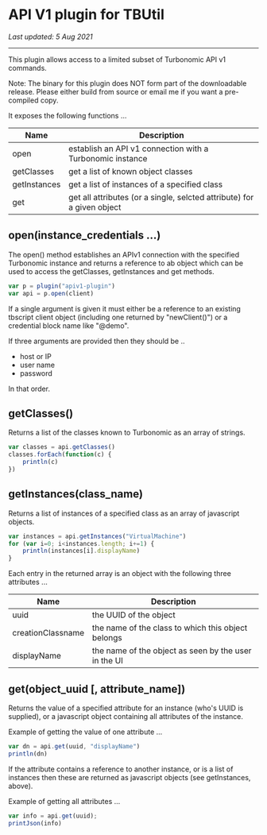 # API V1 plugin for TBUtil

*Last updated: 5 Aug 2021*

---

This plugin allows access to a limited subset of Turbonomic API v1 commands.

Note: The binary for this plugin does NOT form part of the downloadable release. Please either build from source or email me if you want a pre-compiled copy.


It exposes the following functions ...

| Name  | Description                            |
|-------|----------------------------------------|
| open  | establish an API v1 connection with a Turbonomic instance |
| getClasses | get a list of known object classes |
| getInstances | get a list of instances of a specified class |
| get | get all attributes (or a single, selcted attribute) for a given object |

## open(instance_credentials ...)

The open() method establishes an APIv1 connection with the specified Turbonomic instance and returns a reference to ab object which can be used to access the getClasses, getInstances and get methods.


```javascript
var p = plugin("apiv1-plugin")
var api = p.open(client)
```

If a single argument is given it must either be a reference to an existing tbscript client object (including one returned by "newClient()") or a credential block name like "@demo".

If three arguments are provided then they should be ..

- host or IP
- user name
- password

In that order.

## getClasses()

Returns a list of the classes known to Turbonomic as an array of strings.

```javascript
var classes = api.getClasses()
classes.forEach(function(c) {
	println(c)
})
```

## getInstances(class_name)

Returns a list of instances of a specified class as an array of javascript objects.

```javascript
var instances = api.getInstances("VirtualMachine")
for (var i=0; i<instances.length; i+=1) {
	println(instances[i].displayName)
}
```

Each entry in the returned array is an object with the following three attributes ...

| Name | Description |
| ---- | ----------- |
| uuid | the UUID of the object |
| creationClassname | the name of the class to which this object belongs |
| displayName | the name of the object as seen by the user in the UI |

## get(object_uuid [, attribute_name])

Returns the value of a specified attribute for an instance (who's UUID is supplied), or a javascript object containing all attributes of the instance.

Example of getting the value of one attribute ...

```javascript
var dn = api.get(uuid, "displayName")
println(dn)
```

If the attribute contains a reference to another instance, or is a list of instances then these are returned as javascript objects (see getInstances, above).

Example of getting all attributes ...

```javascript
var info = api.get(uuid);
printJson(info)
```

